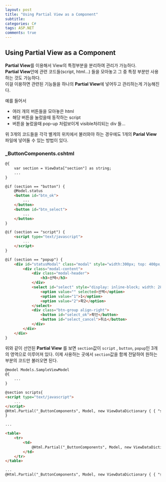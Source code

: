 ```yaml
---
layout: post
title: "Using Partial View as a Component"
subtitle:  
categories: C#
tags: ASP.NET
comments: true
---
```


## Using Partial View as a Component

**Partial View**를 이용해서 View의 특정부분을 분리하여 관리가 가능하다.  
**Partial View**안에 관련 코드들(script, html...) 들을 모아놓고 그 중 특정 부분만 사용하는 것도 가능하다.  
이걸 이용하면 관련된 기능들을 하나의 **Partial View**에 넣어두고 관리하는게 가능해진다.

예를 들어서

- 여러 개의 버튼들을 모아놓은 html
- 해당 버튼을 눌렀을때 동작하는 script
- 버튼을 눌렀을때 pop-up 처럼보이게 visible처리되는 div 들...

위 3개의 코드들을 각각 별게의 위치에서 불러와야 하는 경우에도 1개의 **Parial View** 파일에 넣어둘 수 있는 방법이 있다.

### _ButtonComponents.cshtml
```HTML
@{
	var section = ViewData["section"] as string;
    ...
}

@if (section == "button") {
	@Model.status
	<button id="btn_ok">
        ...
	</button>
	<button id="btn_select">
        ...
	</button>
}

@if (section == "script") {
	<script type="text/javascript">
        ...
	</script>
}

@if (section == "popup") {
	<div id="statusModal" class="modal" style="width:300px; top: 400px;">
		<div class="modal-content">
			<div class="modal-header">
				<h3>선택</h3>
			</div>
            <select id="select" style="display: inline-block; width: 280px;">
                <option value="" selected>선택</option>
                <option value="1">1</option>
                <option value="2">확2</option>
            </select>
			<div class="btn-group align-right">
				<button id="select_ok">확인</button>
				<button id="select_cancel">취소</button>
			</div>
		</div>
	</div>
}
```

위와 같이 선언된 **Partial View** 를 보면 `section`값이 `script` , `button`, `popup`인 3개의 영역으로 이루어져 있다. 이제 사용하는 곳에서 `section`값을 함께 전달하여 원하는 부분의 코드만 불러오면 된다.

```HTML
@model Models.SampleViewModel
@{
    ...
}

@section scripts{
<script type="text/javascript">
    ...
</script>
@Html.Partial("_ButtonComponents", Model, new ViewDataDictionary { { "section", "script" } } )
}

...

<table>
    <tr>
        <td>
            @Html.Partial("_ButtonComponents", Model, new ViewDataDictionary { { "section", "button" } } )
        </td>
    </tr>
</table>

...
@Html.Partial("_ButtonComponents", Model, new ViewDataDictionary { { "section", "popup" } })
```
